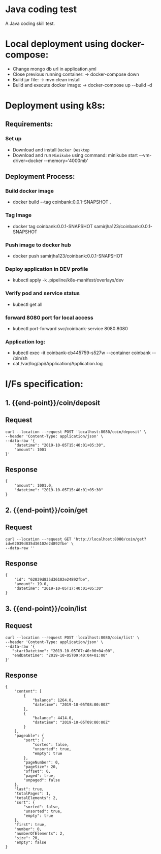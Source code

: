 # Java coding test

A Java coding skill test.

# Local deployment using docker-compose:
* Change mongo db url in application.yml
* Close previous running container: -> docker-compose down
* Build jar file: -> mvn clean install
* Build and execute docker image: ->  docker-compose up --build -d

# Deployment using k8s:
## Requirements:
### Set up
* Download and install `Docker Desktop`
* Download and run `Minikube` using command: minikube start --vm-driver=docker --memory='4000mb'

## Deployment Process:
### Build docker image
* docker build --tag coinbank:0.0.1-SNAPSHOT .
### Tag Image
* docker tag coinbank:0.0.1-SNAPSHOT samirjha123/coinbank:0.0.1-SNAPSHOT
### Push image to docker hub
* docker push samirjha123/coinbank:0.0.1-SNAPSHOT
### Deploy application in DEV profile
* kubectl apply -k .pipeline/k8s-manifest/overlays/dev
### Verify pod and service status
* kubectl get all
### forward 8080 port for local access
* kubectl port-forward svc/coinbank-service 8080:8080

### Application log:
* kubectl exec -it coinbank-cb445759-s527w --container coinbank -- /bin/sh
* cat /var/log/api/Application/Application.log

# I/Fs specification:
## 1. {{end-point}}/coin/deposit
## Request
``` 
curl --location --request POST 'localhost:8080/coin/deposit' \
--header 'Content-Type: application/json' \
--data-raw '{
    "datetime": "2019-10-05T15:40:01+05:30",
    "amount": 1001
}'
```

## Response
```
{
    "amount": 1001.0,
    "datetime": "2019-10-05T15:40:01+05:30"
}
```
## 2. {{end-point}}/coin/get
## Request
``` 
curl --location --request GET 'http://localhost:8080/coin/get?id=62039d835d36102e24892fbe' \
--data-raw ''
```

## Response
```
{
    "id": "62039d835d36102e24892fbe",
    "amount": 19.0,
    "datetime": "2019-10-05T17:40:01+05:30"
}
```
## 3. {{end-point}}/coin/list
## Request
``` 
curl --location --request POST 'localhost:8080/coin/list' \
--header 'Content-Type: application/json' \
--data-raw '{
   "startDatetime": "2019-10-05T07:40:00+04:00",
   "endDatetime": "2019-10-05T09:40:04+01:00"
}'
```

## Response
```
{
    "content": [
        {
            "balance": 1264.0,
            "datetime": "2019-10-05T08:00:00Z"
        },
        {
            "balance": 4414.0,
            "datetime": "2019-10-05T09:00:00Z"
        }
    ],
    "pageable": {
        "sort": {
            "sorted": false,
            "unsorted": true,
            "empty": true
        },
        "pageNumber": 0,
        "pageSize": 20,
        "offset": 0,
        "paged": true,
        "unpaged": false
    },
    "last": true,
    "totalPages": 1,
    "totalElements": 2,
    "sort": {
        "sorted": false,
        "unsorted": true,
        "empty": true
    },
    "first": true,
    "number": 0,
    "numberOfElements": 2,
    "size": 20,
    "empty": false
}
```